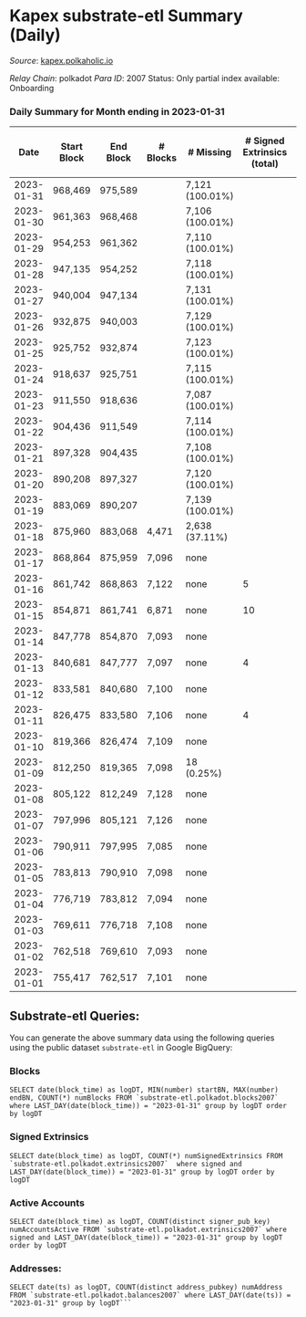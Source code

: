 # Kapex substrate-etl Summary (Daily)

_Source_: [kapex.polkaholic.io](https://kapex.polkaholic.io)

*Relay Chain*: polkadot
*Para ID*: 2007
Status: Only partial index available: Onboarding


### Daily Summary for Month ending in 2023-01-31


| Date | Start Block | End Block | # Blocks | # Missing | # Signed Extrinsics (total) | # Active Accounts | # Addresses with Balances | # Events | # Transfers | # XCM Transfers In | # XCM Transfers Out |
| ---- | ----------- | --------- | -------- | --------- | --------------------------- | ----------------- | ------------------------- | -------- | ----------- | ------------------ | ------------------- |
| 2023-01-31 | 968,469 | 975,589 |  | 7,121 (100.01%) |  |  | 1,052 |  |   |   |   |
| 2023-01-30 | 961,363 | 968,468 |  | 7,106 (100.01%) |  |  | 1,051 |  |   |   |   |
| 2023-01-29 | 954,253 | 961,362 |  | 7,110 (100.01%) |  |  | 1,051 |  |   |   |   |
| 2023-01-28 | 947,135 | 954,252 |  | 7,118 (100.01%) |  |  | 1,051 |  |   |   |   |
| 2023-01-27 | 940,004 | 947,134 |  | 7,131 (100.01%) |  |  | 1,051 |  |   |   |   |
| 2023-01-26 | 932,875 | 940,003 |  | 7,129 (100.01%) |  |  | 1,050 |  |   |   |   |
| 2023-01-25 | 925,752 | 932,874 |  | 7,123 (100.01%) |  |  | 1,039 |  |   |   |   |
| 2023-01-24 | 918,637 | 925,751 |  | 7,115 (100.01%) |  |  | 1,039 |  |   |   |   |
| 2023-01-23 | 911,550 | 918,636 |  | 7,087 (100.01%) |  |  | 1,039 |  |   |   |   |
| 2023-01-22 | 904,436 | 911,549 |  | 7,114 (100.01%) |  |  | 1,039 |  |   |   |   |
| 2023-01-21 | 897,328 | 904,435 |  | 7,108 (100.01%) |  |  | 1,039 |  |   |   |   |
| 2023-01-20 | 890,208 | 897,327 |  | 7,120 (100.01%) |  |  | 1,039 |  |   |   |   |
| 2023-01-19 | 883,069 | 890,207 |  | 7,139 (100.01%) |  |  | 1,038 |  |   |   |   |
| 2023-01-18 | 875,960 | 883,068 | 4,471 | 2,638 (37.11%) |  |  | 1,038 | 8,945 |   |   |   |
| 2023-01-17 | 868,864 | 875,959 | 7,096 | none  |  |  | 1,037 | 14,196 |   |   |   |
| 2023-01-16 | 861,742 | 868,863 | 7,122 | none  | 5 | 4 | 1,037 | 14,274 | 5  |   |   |
| 2023-01-15 | 854,871 | 861,741 | 6,871 | none  | 10 | 3 | 1,034 | 17,904 | 1,031  |   |   |
| 2023-01-14 | 847,778 | 854,870 | 7,093 | none  |  |  | 5 | 14,190 |   |   |   |
| 2023-01-13 | 840,681 | 847,777 | 7,097 | none  | 4 | 2 | 5 | 14,231 | 2  |   |   |
| 2023-01-12 | 833,581 | 840,680 | 7,100 | none  |  |  | 3 | 14,204 |   |   |   |
| 2023-01-11 | 826,475 | 833,580 | 7,106 | none  | 4 | 1 | 3 | 14,236 |   |   |   |
| 2023-01-10 | 819,366 | 826,474 | 7,109 | none  |  |  | 3 | 14,222 |   |   |   |
| 2023-01-09 | 812,250 | 819,365 | 7,098 | 18 (0.25%) |  |  | 3 | 14,200 |   |   |   |
| 2023-01-08 | 805,122 | 812,249 | 7,128 | none  |  |  | 3 | 14,260 |   |   |   |
| 2023-01-07 | 797,996 | 805,121 | 7,126 | none  |  |  | 3 | 14,256 |   |   |   |
| 2023-01-06 | 790,911 | 797,995 | 7,085 | none  |  |  | 3 | 14,174 |   |   |   |
| 2023-01-05 | 783,813 | 790,910 | 7,098 | none  |  |  | 3 | 14,200 |   |   |   |
| 2023-01-04 | 776,719 | 783,812 | 7,094 | none  |  |  | 3 | 14,192 |   |   |   |
| 2023-01-03 | 769,611 | 776,718 | 7,108 | none  |  |  | 3 | 14,220 |   |   |   |
| 2023-01-02 | 762,518 | 769,610 | 7,093 | none  |  |  | 3 | 14,190 |   |   |   |
| 2023-01-01 | 755,417 | 762,517 | 7,101 | none  |  |  | 3 | 14,206 |   |   |   |

## Substrate-etl Queries:
You can generate the above summary data using the following queries using the public dataset `substrate-etl` in Google BigQuery:


### Blocks
```
SELECT date(block_time) as logDT, MIN(number) startBN, MAX(number) endBN, COUNT(*) numBlocks FROM `substrate-etl.polkadot.blocks2007`  where LAST_DAY(date(block_time)) = "2023-01-31" group by logDT order by logDT
```


### Signed Extrinsics
```
SELECT date(block_time) as logDT, COUNT(*) numSignedExtrinsics FROM `substrate-etl.polkadot.extrinsics2007`  where signed and LAST_DAY(date(block_time)) = "2023-01-31" group by logDT order by logDT
```


### Active Accounts
```
SELECT date(block_time) as logDT, COUNT(distinct signer_pub_key) numAccountsActive FROM `substrate-etl.polkadot.extrinsics2007` where signed and LAST_DAY(date(block_time)) = "2023-01-31" group by logDT order by logDT
```


### Addresses:
```
SELECT date(ts) as logDT, COUNT(distinct address_pubkey) numAddress FROM `substrate-etl.polkadot.balances2007` where LAST_DAY(date(ts)) = "2023-01-31" group by logDT```

